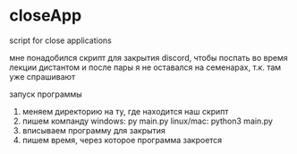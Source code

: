 # closeApp
script for close applications

мне понадобился скрипт для закрытия discord, чтобы поспать во время лекции дистантом и после пары я не оставался на семенарах, т.к. там уже спрашивают

запуск программы 
1) меняем директорию на ту, где находится наш скрипт
2) пишем компанду
    windows: py main.py
    linux/mac: python3 main.py
3) вписываем программу для закрытия
4) пишем время, через которое программа закроется
